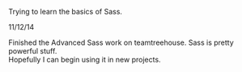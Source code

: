 Trying to learn the basics of Sass.

11/12/14

Finished the Advanced Sass work on teamtreehouse.  Sass is pretty powerful stuff.  
Hopefully I can begin using it in new projects.